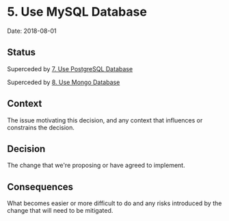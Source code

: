 # 5. Use MySQL Database

Date: 2018-08-01

## Status

Superceded by [7. Use PostgreSQL Database](0007-use-postgresql-database.md)

Superceded by [8. Use Mongo Database](0008-use-mongo-database.md)

## Context

The issue motivating this decision, and any context that influences or constrains the decision.

## Decision

The change that we're proposing or have agreed to implement.

## Consequences

What becomes easier or more difficult to do and any risks introduced by the change that will need to be mitigated.

